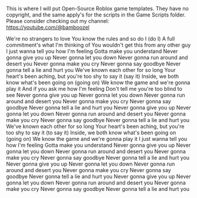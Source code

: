 This is where I will put Open-Source Roblox game templates. They have no copyright, and the same apply's for the scripts in the Game Scripts folder. Please consider checking out my channel:
https://youtube.com/@bamboozel



















We're no strangers to love You know the rules and so do I (do I) A full commitment's what I'm thinking of You wouldn't get this from any other guy I just wanna tell you how I'm feeling Gotta make you understand Never gonna give you up Never gonna let you down Never gonna run around and desert you Never gonna make you cry Never gonna say goodbye Never gonna tell a lie and hurt you We've known each other for so long Your heart's been aching, but you're too shy to say it (say it) Inside, we both know what's been going on (going on) We know the game and we're gonna play it And if you ask me how I'm feeling Don't tell me you're too blind to see Never gonna give you up Never gonna let you down Never gonna run around and desert you Never gonna make you cry Never gonna say goodbye Never gonna tell a lie and hurt you Never gonna give you up Never gonna let you down Never gonna run around and desert you Never gonna make you cry Never gonna say goodbye Never gonna tell a lie and hurt you We've known each other for so long Your heart's been aching, but you're too shy to say it (to say it) Inside, we both know what's been going on (going on) We know the game and we're gonna play it I just wanna tell you how I'm feeling Gotta make you understand Never gonna give you up Never gonna let you down Never gonna run around and desert you Never gonna make you cry Never gonna say goodbye Never gonna tell a lie and hurt you Never gonna give you up Never gonna let you down Never gonna run around and desert you Never gonna make you cry Never gonna say goodbye Never gonna tell a lie and hurt you Never gonna give you up Never gonna let you down Never gonna run around and desert you Never gonna make you cry Never gonna say goodbye Never gonna tell a lie and hurt you

